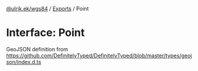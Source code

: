 [@ulrik.ek/wgs84](../README.md) / [Exports](../modules.md) / Point

# Interface: Point

GeoJSON definition from
https://github.com/DefinitelyTyped/DefinitelyTyped/blob/master/types/geojson/index.d.ts
